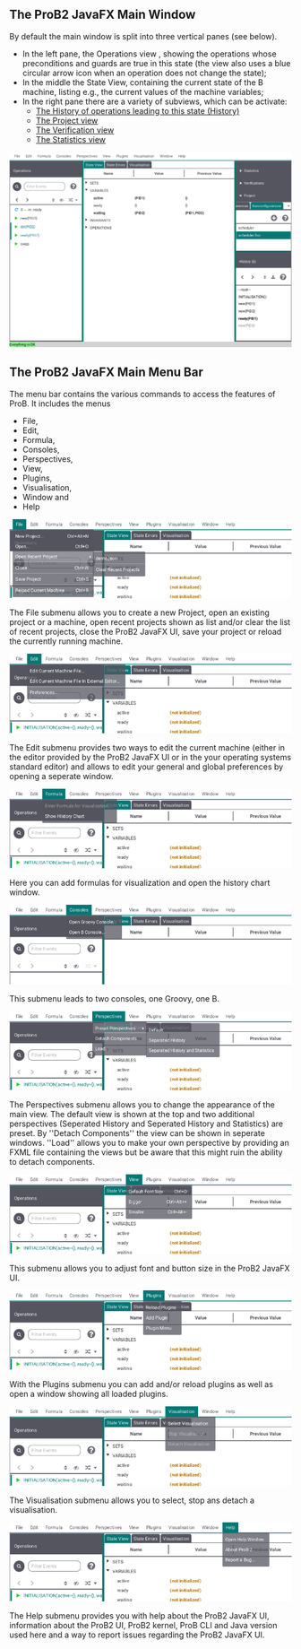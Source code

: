 ## The ProB2 JavaFX Main Window
By default the main window is split into three vertical panes (see below).

* In the left pane, the Operations view , showing the operations whose preconditions and guards are true in this state (the view also uses a blue circular arrow icon when an operation does not change the state);
* In the middle the State View, containing the current state of the B machine, listing e.g., the current values of the machine variables;
* In the right pane there are a variety of subviews, which can be activate:
	* [The History of operations leading to this state (History)](History.md)
	* [The Project view](Project.md)
	* [The Verification view](Verification.md)
	* [The Statistics view](Statistics.md)

![ProB2 JavaFX UI Overview](screenshots/Overview.png)

## The ProB2 JavaFX Main Menu Bar
The menu bar contains the various commands to access the features of ProB. It includes the menus
* File,
* Edit,
* Formula,
* Consoles,
* Perspectives,
* View,
* Plugins,
* Visualisation,
* Window and
* Help

![File Menu](screenshots/Menu/File.png)

The File submenu allows you to create a new Project, open an existing project or a machine, open recent projects shown as list and/or clear the list of recent projects, close the ProB2 JavaFX UI, save your project or reload the currently running machine.

![Edit Menu](screenshots/Menu/Edit.png)

The Edit submenu provides two ways to edit the current machine (either in the editor provided by the ProB2 JavaFX UI or in the your operating systems standard editor) and allows to edit your general and global preferences by opening a seperate window.

![Formula Menu](screenshots/Menu/Formula.png)

Here you can add formulas for visualization and open the history chart window.

![Consoles Menu](screenshots/Menu/Consoles.png)

This submenu leads to two consoles, one Groovy, one B.

![Perspectives Menu](screenshots/Menu/Perspectives.png)

The Perspectives submenu allows you to change the appearance of the main view. The default view is shown at the top and two additional perspectives (Seperated History and Seperated History and Statistics) are preset. By ''Detach Components'' the view can be shown in seperate windows. ''Load'' allows you to make your own perspective by providing an FXML file containing the views but be aware that this might ruin the ability to detach components.

![View Menu](screenshots/Menu/View.png)

This submenu allows you to adjust font and button size in the ProB2 JavaFX UI.

![Plugins Menu](screenshots/Menu/Plugins.png)

With the Plugins submenu you can add and/or reload plugins as well as open a window showing all loaded plugins.

![Visualisation Menu](screenshots/Menu/Visualisation.png)

The Visualisation submenu allows you to select, stop ans detach a visualisation.

![Help Menu](screenshots/Menu/Help.png)

The Help submenu provides you with help about the ProB2 JavaFX UI, information about the ProB2 UI, ProB2 kernel, ProB CLI and Java version used here and a way to report issues regarding the ProB2 JavaFX UI.
 
